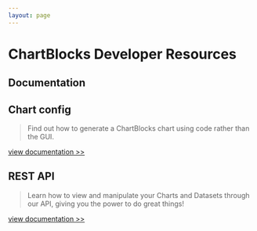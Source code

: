 ```yaml
---
layout: page
---
```


# ChartBlocks Developer Resources

## Documentation

## Chart config

> Find out how to generate a ChartBlocks chart using code rather than the GUI.

[view documentation >>](/chart-config)
    
## REST API

> Learn how to view and manipulate your Charts and Datasets through our API, giving you the power to do great things!

[view documentation >>](/rest-api)